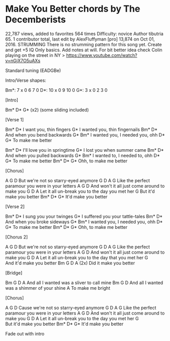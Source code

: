 # Make You Better chords by The Decemberists

22,787 views, added to favorites 564 times
Difficulty: novice
Author tibutria 65. 1 contributor total, last edit by AlexFluffyman [pro] 13,874 on Oct 01, 2016.
STRUMMING
There is no strumming pattern for this song yet. Create and get +5 IQ
Only basics. Add notes at will.
For bit better idea check Colin playing on the street in NY > https://www.youtube.com/watch?v=nGjX7O5uAXs

Standard tuning (EADGBe)


Intro/Verse shapes:

Bm*:     7 x 0 6 7  0
D*:     10 x 0 9 10 0
G*:      3 x 0 2 3  0


[Intro]

Bm* D* G* (x2) (some sliding included)


[Verse 1]

Bm*         D*
I want you, thin fingers
G*
I wanted you, thin fingernails
Bm*          D*
And when you bend backwards
G*                          Bm*
I wanted you, I needed you, ohh
D*         G*
To make me better

Bm*           D*
I'll love you in springtime
G*
I lost you when summer came
Bm*          D*
And when you pulled backwards
G*                          Bm*
I wanted to, I needed to, ohh
D*         G*
To make me better
Bm*  D*         G*
Ohh, to make me better


[Chorus]

A                      G     D
But we're not so starry-eyed anymore
G                         D                A      G 
Like the perfect paramour you were in your letters
A                          G              D
And won't it all just come around to make you
G                       D              A
Let it all un-break you to the day you met her
         G
But it'd make you better
              Bm*    D*  G*
It'd make you better


[Verse 2]

Bm*        D*
I sung you your twinges
G*
I suffered you your tattle-tales
Bm*           D*
And when you broke sideways
G*                          Bm*
I wanted you, I needed you, ohh
D*         G*
To make me better
Bm*  D*         G*
Ohh, to make me better


[Chorus 2]

A                      G     D
But we're not so starry-eyed anymore
G                         D                A      G 
Like the perfect paramour you were in your letters
A                          G              D
And won't it all just come around to make you
G                       D              A
Let it all un-break you to the day that you met her
             G    
And it'd make you better
              Bm        G   D  A  (2x)
Did it make you better


[Bridge]

Bm                     G                  D      A
And all I wanted was a sliver to call mine
Bm                     G                    D
And all I wanted was a shimmer of your shine
A
To make me bright


[Chorus]

A                      G     D
Cause we're not so starry-eyed anymore
G                         D                A      G 
Like the perfect paramour you were in your letters
A                          G              D
And won't it all just come around to make you
G                       D              A
Let it all un-break you to the day you met her
             G    
But it'd make you better
              Bm*    D*  G*
It'd make you better﻿

Fade out with intro
